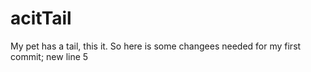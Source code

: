 # acitTail
My pet has a tail, this it.
So here is some changees needed for my first commit;
new line
5